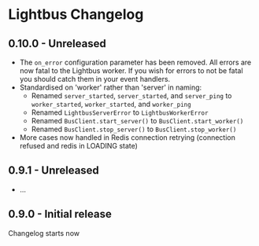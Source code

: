 # Lightbus Changelog


## 0.10.0 - Unreleased

* The `on_error` configuration parameter has been removed. All errors are now fatal to the 
  Lightbus worker. If you wish for errors to not be fatal you should catch them in your 
  event handlers.
* Standardised on 'worker' rather than 'server' in naming:
    * Renamed `server_started`, `server_started`, and `server_ping` 
      to `worker_started`, `worker_started`, and `worker_ping`
    * Renamed `LightbusServerError` to `LightbusWorkerError`
    * Renamed `BusClient.start_server()` to `BusClient.start_worker()`
    * Renamed `BusClient.stop_server()` to `BusClient.stop_worker()`
* More cases now handled in Redis connection retrying (connection refused and redis in LOADING state)

## 0.9.1 - Unreleased

* ...

## 0.9.0 - Initial release

Changelog starts now
